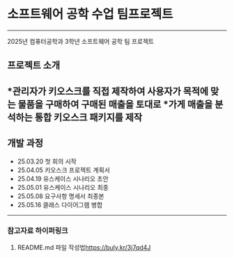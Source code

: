 # 소프트웨어 공학 수업 팀프로젝트


---
2025년 컴퓨터공학과 3학년 소프트웨어 공학 팀 프로젝트
## 프로젝트 소개
  *관리자가 키오스크를 직접 제작하여 사용자가 목적에 맞는 물품을 구매하여 구매된 매출을 토대로    *가게 매출을 분석하는 통합 키오스크 패키지를 제작
---

## 개발 과정
* 25.03.20 첫 회의 시작
* 25.04.05 키오스크 프로젝트 계획서
* 25.04.19 유스케이스 시나리오 초안
* 25.05.01 유스케이스 시나리오 최종
* 25.05.08 요구사항 명세서 최종본
* 25.05.16 클래스 다이어그램 병합
---

### 참고자료 하이퍼링크
1. README.md 파일 작성법<https://buly.kr/3j7qd4J>
